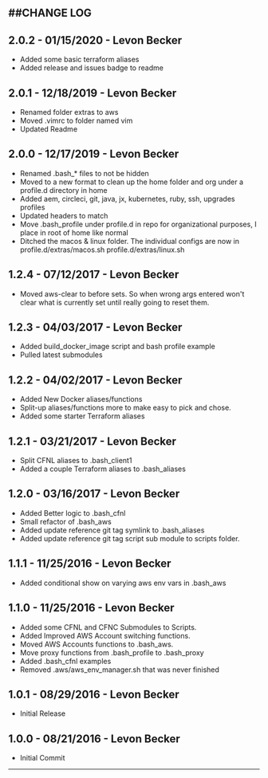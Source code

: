 ##CHANGE LOG
---

## 2.0.2 - 01/15/2020 - Levon Becker
* Added some basic terraform aliases
* Added release and issues badge to readme

## 2.0.1 - 12/18/2019 - Levon Becker
* Renamed folder extras to aws
* Moved .vimrc to folder named vim
* Updated Readme

## 2.0.0 - 12/17/2019 - Levon Becker
* Renamed .bash_* files to not be hidden
* Moved to a new format to clean up the home folder and org under a profile.d directory in home
* Added aem, circleci, git, java, jx, kubernetes, ruby, ssh, upgrades profiles
* Updated headers to match
* Move .bash_profile under profile.d in repo for organizational purposes, I place in root of home like normal
* Ditched the macos & linux folder. The individual configs are now in profile.d/extras/macos.sh profile.d/extras/linux.sh

## 1.2.4 - 07/12/2017 - Levon Becker
* Moved aws-clear to before sets. So when wrong args entered won't clear what is currently set until really going to reset them.

## 1.2.3 - 04/03/2017 - Levon Becker
* Added build_docker_image script and bash profile example
* Pulled latest submodules

## 1.2.2 - 04/02/2017 - Levon Becker
* Added New Docker aliases/functions
* Split-up aliases/functions more to make easy to pick and chose.
* Added some starter Terraform aliases

## 1.2.1 - 03/21/2017 - Levon Becker
* Split CFNL aliases to .bash_client1
* Added a couple Terraform aliases to .bash_aliases

## 1.2.0 - 03/16/2017 - Levon Becker
* Added Better logic to .bash_cfnl
* Small refactor of .bash_aws
* Added update reference git tag symlink to .bash_aliases
* Added update reference git tag script sub module to scripts folder.

## 1.1.1 - 11/25/2016 - Levon Becker
* Added conditional show on varying aws env vars in .bash_aws

## 1.1.0 - 11/25/2016 - Levon Becker
* Added some CFNL and CFNC Submodules to Scripts. 
* Added Improved AWS Account switching functions. 
* Moved AWS Accounts functions to .bash_aws. 
* Move proxy functions from .bash_profile to .bash_proxy
* Added .bash_cfnl examples
* Removed .aws/aws_env_manager.sh that was never finished

## 1.0.1 - 08/29/2016 - Levon Becker
* Initial Release

## 1.0.0 - 08/21/2016 - Levon Becker
* Initial Commit

- - -